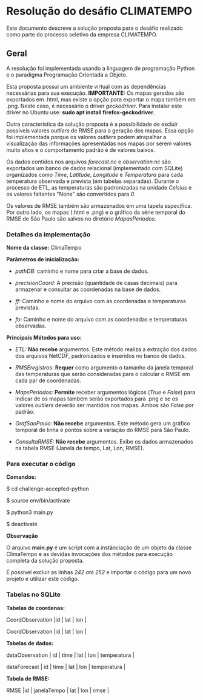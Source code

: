 # Resolução do desáfio CLIMATEMPO

Este documento descreve a solução proposta para o desáfio realizado como parte do processo seletivo da empresa CLIMATEMPO.

## Geral

A resolução foi implementada usando a linguagem de programação Python e o paradigma Programação Orientada a Objeto.

Esta proposta possui um ambiente virtual com as dependências necessárias para sua execução. **IMPORTANTE:** Os mapas gerados são exportados em .html, mas existe a opção para exportar o mapa também em .png. Neste caso, é necessário o driver *geckodriver*. Para instalar este driver no Ubuntu use: **sudo apt install firefox-geckodriver**.

Outra característica da solução proposta é a possibilidade de excluir possíveis valores *outliers* de RMSE para a geração dos mapas. Essa opção foi implementada porque os valores *outliers* podem atrapalhar a visualização das informações apresentadas nos mapas por serem valores muito altos e o comportamento padrão é de valores baixos.

Os dados contidos nos arquivos *forecast.nc* e *observation.nc* são exportados um banco de dados relacional (implementado com SQLite) organizados como *Time*, *Latitude*, *Longitude* e *Temperatura* para cada temperatura observada e prevista (em tabelas separadas). Durante o processo de ETL, as temperaturas são padronizadas na unidade *Celsius* e os valores faltantes "None" são convertidos para *0*.

Os valores de RMSE também são armazenados em uma tapela específica. Por outro lado, os mapas (.html e .png) e o gráfico da série temporal do RMSE de Sâo Paulo são salvos no diretório *MapasPeriodos*.



### Detalhes da implementação


**Nome da classe:** ClimaTempo

**Parâmetros de inicialização:**  

- *pathDB:* caminho e nome para criar a base de dados. 

- *precisionCoord:* A precisão (quantidade de casas decimais) para armazenar e consultar as coordenadas na base de dados.
                                  
- *ff:* Caminho e nome do arquivo com as coordenadas e temperaturas previstas.

- *fo:* Caminho e nome do arquivo com as coordenadas e temperaturas observadas.

**Principais Métodos para uso:**  

- *ETL:* **Não recebe** argumentos. Este método realiza a extração dos dados dos arquivos NetCDF, padronizados e inseridos no banco de dados.

- *RMSEregistros:* **Requer** como argumento o tamanho da janela temporal das temperaturas que serão consideradas para o calcular o RMSE em cada par de coordenadas.

- *MapsPeriodos:* **Permite** receber argumentos lógicos (*True* e *False*) para indicar de os mapas também serão exportados para .png e se os valores *outliers* deverão ser mantidos nos mapas. Ambos são *False* por padrão.

- *GrafSaoPaulo:* **Não recebe** argumentos. Este método gera um gráfico temporal de linha e pontos sobre a variação do RMSE para São Paulo.

- *ConsultaRMSE:* **Não recebe** argumentos. Exibe os dados armazenados na tabela RMSE (Janela de tempo, Lat, Lon, RMSE).


### Para executar o código

**Comandos:**

$ cd challenge-accepted-python

$ source env/bin/activate

$ python3 main.py

$ deactivate


**Observação**

O arquivo **main.py** é um script com a instânciação de um objeto da classe ClimaTempo e as devidas invocações dos métodos para execução completa da solução proposta.

É possível excluir as linhas *242 até 252* e importar o código para um novo projeto e utilizar este código.


### Tabelas no SQLite


**Tabelas de coordenas:**

CoordObservation  |id | lat | lon |


CoordObservation  |id | lat | lon |


**Tabelas de dados:**

dataObservation  | id | time | lat | lon | temperatura |
                    
dataForecast  | id | time | lat | lon | temperatura |


**Tabela de RMSE:**

RMSE   |id | janelaTempo | lat | lon | rmse |
                    
